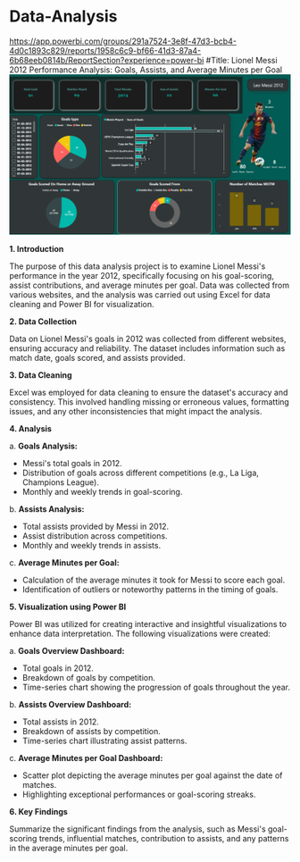 # Data-Analysis
https://app.powerbi.com/groups/291a7524-3e8f-47d3-bcb4-4d0c1893c829/reports/1958c6c9-bf66-41d3-87a4-6b68eeb0814b/ReportSection?experience=power-bi
#Title: Lionel Messi 2012 Performance Analysis: Goals, Assists, and Average Minutes per Goal
![Messi Performance Analysis](https://github.com/Wondet46/Data-Analysis/blob/main/Screenshot%202024-01-02%20020104.png)


**1. Introduction**

The purpose of this data analysis project is to examine Lionel Messi's performance in the year 2012, specifically focusing on his goal-scoring, assist contributions, and average minutes per goal. Data was collected from various websites, and the analysis was carried out using Excel for data cleaning and Power BI for visualization.

**2. Data Collection**

Data on Lionel Messi's goals in 2012 was collected from different websites, ensuring accuracy and reliability. The dataset includes information such as match date, goals scored, and assists provided.

**3. Data Cleaning**

Excel was employed for data cleaning to ensure the dataset's accuracy and consistency. This involved handling missing or erroneous values, formatting issues, and any other inconsistencies that might impact the analysis.

**4. Analysis**

a. **Goals Analysis:**
   - Messi's total goals in 2012.
   - Distribution of goals across different competitions (e.g., La Liga, Champions League).
   - Monthly and weekly trends in goal-scoring.

b. **Assists Analysis:**
   - Total assists provided by Messi in 2012.
   - Assist distribution across competitions.
   - Monthly and weekly trends in assists.

c. **Average Minutes per Goal:**
   - Calculation of the average minutes it took for Messi to score each goal.
   - Identification of outliers or noteworthy patterns in the timing of goals.

**5. Visualization using Power BI**

Power BI was utilized for creating interactive and insightful visualizations to enhance data interpretation. The following visualizations were created:

a. **Goals Overview Dashboard:**
   - Total goals in 2012.
   - Breakdown of goals by competition.
   - Time-series chart showing the progression of goals throughout the year.

b. **Assists Overview Dashboard:**
   - Total assists in 2012.
   - Breakdown of assists by competition.
   - Time-series chart illustrating assist patterns.

c. **Average Minutes per Goal Dashboard:**
   - Scatter plot depicting the average minutes per goal against the date of matches.
   - Highlighting exceptional performances or goal-scoring streaks.

**6. Key Findings**

Summarize the significant findings from the analysis, such as Messi's goal-scoring trends, influential matches, contribution to assists, and any patterns in the average minutes per goal.


